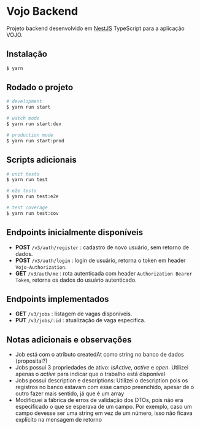 # Vojo Backend
Projeto backend desenvolvido em [NestJS](https://docs.nestjs.com/) TypeScript para a aplicação VOJO.

## Instalação

```bash
$ yarn
```

## Rodado o projeto

```bash
# development
$ yarn run start

# watch mode
$ yarn run start:dev

# production mode
$ yarn run start:prod
```

## Scripts adicionais

```bash
# unit tests
$ yarn run test

# e2e tests
$ yarn run test:e2e

# test coverage
$ yarn run test:cov
```

## Endpoints inicialmente disponíveis
* **POST** `/v3/auth/register` : cadastro de novo usuário, sem retorno de dados.
* **POST** `/v3/auth/login` : login de usuário, retorna o token em header `Vojo-Authorization`.
* **GET** `/v3/auth/me` : rota autenticada com header `Authorization Bearer Token`, retorna os dados do usuário autenticado.

## Endpoints implementados
* **GET** `/v3/jobs` : listagem de vagas disponíveis.
* **PUT** `/v3/jobs/:id` : atualização de vaga específica.

## Notas adicionais e observações

* Job está com o atributo createdAt como string no banco de dados (proposital?)
* Jobs possui 3 propriedades de ativo: *isActive*,  *active* e *open*. Utilizei apenas o *active* para indicar que o trabalho está disponível
* Jobs possui description e descriptions: Utilizei o description pois os registros no banco estavam com esse campo preenchido, apesar de o outro fazer mais sentido,
já que é um array
* Modifiquei a fábrica de erros de validação dos DTOs, pois não era especificado o que se esperava de um campo. Por exemplo, caso um campo devesse ser
uma string em vez de um número, isso não ficava explícito na mensagem de retorno
